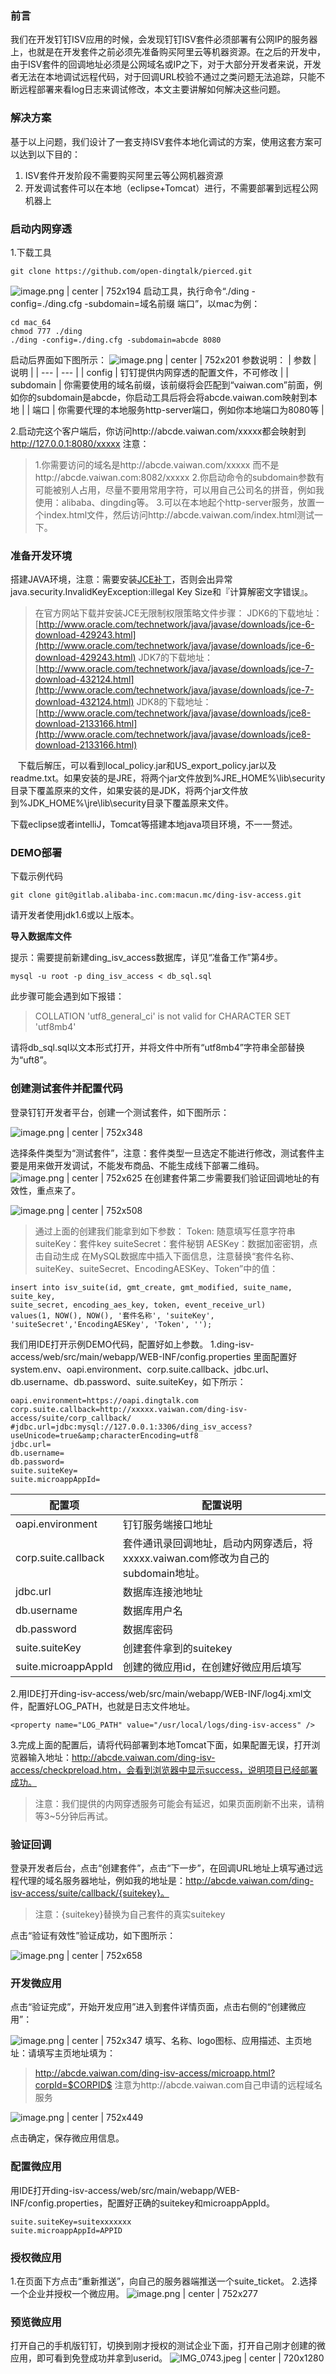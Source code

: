 ### 前言
我们在开发钉钉ISV应用的时候，会发现钉钉ISV套件必须部署有公网IP的服务器上，也就是在开发套件之前必须先准备购买阿里云等机器资源。在之后的开发中，由于ISV套件的回调地址必须是公网域名或IP之下，对于大部分开发者来说，开发者无法在本地调试远程代码，对于回调URL校验不通过之类问题无法追踪，只能不断远程部署来看log日志来调试修改，本文主要讲解如何解决这些问题。

### 解决方案
基于以上问题，我们设计了一套支持ISV套件本地化调试的方案，使用这套方案可以达到以下目的：
1. ISV套件开发阶段不需要购买阿里云等公网机器资源
2. 开发调试套件可以在本地（eclipse+Tomcat）进行，不需要部署到远程公网机器上

### 启动内网穿透
1.下载工具

```plain
git clone https://github.com/open-dingtalk/pierced.git
```

![image.png | center | 752x194](https://cdn.yuque.com/lark/2018/png/bd935f2f-c3f8-44de-a658-a104bfdafc24.png "")
启动工具，执行命令“./ding -config=./ding.cfg -subdomain=域名前缀 端口”，以mac为例：
```plain
cd mac_64
chmod 777 ./ding
./ding -config=./ding.cfg -subdomain=abcde 8080
```

启动后界面如下图所示：
![image.png | center | 752x201](https://cdn.yuque.com/lark/2018/png/ddfd9389-58b6-43b4-adf9-f8db52f25bba.png "")
参数说明：
| 参数 | 说明 |
| --- | --- |
| config | 钉钉提供内网穿透的配置文件，不可修改 |
| subdomain | 你需要使用的域名前缀，该前缀将会匹配到“vaiwan.com”前面，例如你的subdomain是abcde，你启动工具后将会将abcde.vaiwan.com映射到本地 |
| 端口 | 你需要代理的本地服务http-server端口，例如你本地端口为8080等 |

2.启动完这个客户端后，你访问http://abcde.vaiwan.com/xxxxx都会映射到 http://127.0.0.1:8080/xxxxx
注意：
> 1.你需要访问的域名是http://abcde.vaiwan.com/xxxxx 而不是http://abcde.vaiwan.com:8082/xxxxx
> 2.你启动命令的subdomain参数有可能被别人占用，尽量不要用常用字符，可以用自己公司名的拼音，例如我使用：alibaba、dingding等。
> 3.可以在本地起个http-server服务，放置一个index.html文件，然后访问http://abcde.vaiwan.com/index.html测试一下。

### 准备开发环境
搭建JAVA环境，注意：需要安装[JCE补丁](https://stackoverflow.com/questions/6481627/java-security-illegal-key-size-or-default-parameters#answers)，否则会出异常java.security.InvalidKeyException:illegal Key Size和『计算解密文字错误』。

> 在官方网站下载并安装JCE无限制权限策略文件步骤：
> JDK6的下载地址：[http://www.oracle.com/technetwork/java/javase/downloads/jce-6-download-429243.html](http://www.oracle.com/technetwork/java/javase/downloads/jce-6-download-429243.html)
> JDK7的下载地址：[http://www.oracle.com/technetwork/java/javase/downloads/jce-7-download-432124.html](http://www.oracle.com/technetwork/java/javase/downloads/jce-7-download-432124.html)
> JDK8的下载地址：[http://www.oracle.com/technetwork/java/javase/downloads/jce8-download-2133166.html](http://www.oracle.com/technetwork/java/javase/downloads/jce8-download-2133166.html)

   下载后解压，可以看到local\_policy.jar和US\_export\_policy.jar以及readme.txt。如果安装的是JRE，将两个jar文件放到%JRE\_HOME%\lib\security目录下覆盖原来的文件，如果安装的是JDK，将两个jar文件放到%JDK\_HOME%\jre\lib\security目录下覆盖原来文件。

下载eclipse或者intelliJ，Tomcat等搭建本地java项目环境，不一一赘述。
### DEMO部署
下载示例代码
```
git clone git@gitlab.alibaba-inc.com:macun.mc/ding-isv-access.git
```
请开发者使用jdk1.6或以上版本。

__导入数据库文件__

提示：需要提前新建ding\_isv\_access数据库，详见“准备工作”第4步。

```
mysql -u root -p ding_isv_access < db_sql.sql
```

此步骤可能会遇到如下报错：

> COLLATION 'utf8\_general\_ci' is not valid for CHARACTER SET 'utf8mb4'

请将db\_sql.sql以文本形式打开，并将文件中所有“utf8mb4”字符串全部替换为“uft8”。

### 创建测试套件并配置代码
登录钉钉开发者平台，创建一个测试套件，如下图所示：

![image.png | center | 752x348](https://gw.alipayobjects.com/zos/skylark/46b7f7e8-3aae-48dc-9552-195c4cb4b74f/2018/png/01e80151-3d5a-4f22-a92f-a1d51b755503.png "")

选择条件类型为“测试套件”，注意：套件类型一旦选定不能进行修改，测试套件主要是用来做开发调试，不能发布商品、不能生成线下部署二维码。
![image.png | center | 752x625](https://gw.alipayobjects.com/zos/skylark/4d0c1fb9-e905-4033-aaa0-18dbed2b0d64/2018/png/9ae8512f-5577-4eca-b598-46c10f1219a4.png "")
在创建套件第二步需要我们验证回调地址的有效性，重点来了。

![image.png | center | 752x508](https://gw.alipayobjects.com/zos/skylark/4c8916c5-8638-485a-8090-c4ad996b140e/2018/png/64733494-f067-4d7e-b731-aefebd07b369.png "")
> 通过上面的创建我们能拿到如下参数：
> Token: 随意填写任意字符串
> suiteKey：套件key
> suiteSecret：套件秘钥
> AESKey：数据加密密钥，点击自动生成
在MySQL数据库中插入下面信息，注意替换“套件名称、suiteKey、suiteSecret、EncodingAESKey、Token”中的值：
```plain
insert into isv_suite(id, gmt_create, gmt_modified, suite_name, suite_key,
suite_secret, encoding_aes_key, token, event_receive_url)
values(1, NOW(), NOW(), '套件名称', 'suiteKey', 'suiteSecret','EncodingAESKey', 'Token', '');
```

我们用IDE打开示例DEMO代码，配置好如上参数。
1.ding-isv-access/web/src/main/webapp/WEB-INF/config.properties 里面配置好system.env、oapi.environment、corp.suite.callback、jdbc.url、db.username、db.password、suite.suiteKey，如下所示：

```plain
oapi.environment=https://oapi.dingtalk.com
corp.suite.callback=http://xxxxx.vaiwan.com/ding-isv-access/suite/corp_callback/
#jdbc.url=jdbc:mysql://127.0.0.1:3306/ding_isv_access?useUnicode=true&amp;characterEncoding=utf8
jdbc.url=
db.username=
db.password=
suite.suiteKey=
suite.microappAppId=
```
| 配置项 | 配置说明 |
| --- | --- |
| oapi.environment | 钉钉服务端接口地址 |
| corp.suite.callback | 套件通讯录回调地址，启动内网穿透后，将xxxxx.vaiwan.com修改为自己的subdomain地址。 |
| jdbc.url | 数据库连接池地址 |
| db.username | 数据库用户名 |
| db.password | 数据库密码 |
| suite.suiteKey | 创建套件拿到的suitekey |
| suite.microappAppId | 创建的微应用id，在创建好微应用后填写 |

2.用IDE打开ding-isv-access/web/src/main/webapp/WEB-INF/log4j.xml文件，配置好LOG\_PATH，也就是日志文件地址。
```plain
<property name="LOG_PATH" value="/usr/local/logs/ding-isv-access" />
```
3.完成上面的配置后，请将代码部署到本地Tomcat下面，如果配置无误，打开浏览器输入地址：http://abcde.vaiwan.com/ding-isv-access/checkpreload.htm，会看到浏览器中显示success，说明项目已经部署成功。
> 注意：我们提供的内网穿透服务可能会有延迟，如果页面刷新不出来，请稍等3~5分钟后再试。

### 验证回调
登录开发者后台，点击“创建套件”，点击“下一步”，在回调URL地址上填写通过远程代理的域名服务器地址，例如我的地址是：http://abcde.vaiwan.com/ding-isv-access/suite/callback/{suitekey}。

> 注意：{suitekey}替换为自己套件的真实suitekey

点击“验证有效性”验证成功，如下图所示：

![image.png | center | 752x658](https://gw.alipayobjects.com/zos/skylark/1cdcbd07-4c32-4069-9677-570588128698/2018/png/fbac1eb2-af90-4cd9-860c-663d2ef95628.png "")

### 开发微应用
点击“验证完成”，开始开发应用”进入到套件详情页面，点击右侧的“创建微应用”：

![image.png | center | 752x347](https://gw.alipayobjects.com/zos/skylark/32065ce5-82c9-4510-a7e0-00e0c07ccadd/2018/png/5c11435d-682a-4f63-a869-e58f28e33c6d.png "")
填写、名称、logo图标、应用描述、主页地址：请填写主页地址填为：
> 
> http://abcde.vaiwan.com/ding-isv-access/microapp.html?corpId=$CORPID$
> 注意为http://abcde.vaiwan.com自己申请的远程域名服务

![image.png | center | 752x449](https://cdn.yuque.com/lark/2018/png/b004e606-ba99-4ad1-bb79-90f722809bcc.png "")

点击确定，保存微应用信息。
### 配置微应用
用IDE打开ding-isv-access/web/src/main/webapp/WEB-INF/config.properties，配置好正确的suitekey和microappAppId。
```plain
suite.suiteKey=suitexxxxxxx
suite.microappAppId=APPID
```
### 授权微应用
1.在页面下方点击“重新推送”，向自己的服务器端推送一个suite\_ticket。
2.选择一个企业并授权一个微应用。
![image.png | center | 752x277](https://gw.alipayobjects.com/zos/skylark/3a256ec4-d25b-4cea-ba18-2d0c3d5a5adb/2018/png/a9a68cec-a258-4dae-a567-3ca2f1d09df9.png "")
### 预览微应用
打开自己的手机版钉钉，切换到刚才授权的测试企业下面，打开自己刚才创建的微应用，即可看到免登成功并拿到userid。
![IMG_0743.jpeg | center | 720x1280](https://gw.alipayobjects.com/zos/skylark/e33b7b48-bd5d-4e2e-a1d0-e23ea58e3ae1/2018/jpeg/4162d201-ad8c-4cc9-b973-7371ca0a0415.jpeg "")